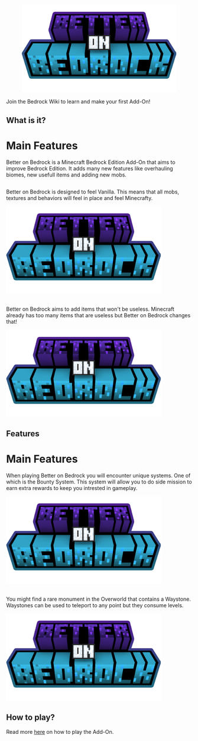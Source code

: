 
<p align="center">
   <img src="./images/logo.png"
	alt="alternative text"
	pixelated="true"
	width=420>
</p>

<script setup>
import Post from './components/Post.vue'
</script>

<post title="Bedrock Wiki!" link="https://discord.gg/tcrXYbXjZb">
Join the Bedrock Wiki to learn and make your first Add-On!
</post>

<p align="center">

## What is it?

# Main Features

Better on Bedrock is a Minecraft Bedrock Edition Add-On that aims to improve Bedrock Edition. It adds many new features like overhauling biomes, new usefull items and adding new mobs.

<h2></h2>

Better on Bedrock is designed to feel Vanilla. This means that all mobs, textures and behaviors will feel in place and feel Minecrafty.

<img src="./images/logo.png"
	alt="alternative text"
	pixelated="true"
	width=420> 

<h2></h2>

Better on Bedrock aims to add items that won't be useless. Minecraft already has too many items that are useless but Better on Bedrock changes that!

<img src="./images/logo.png"
	alt="alternative text"
	pixelated="true"
	width=420> 


## Features
# Main Features

When playing Better on Bedrock you will encounter unique systems. One of which is the Bounty System. This system will allow you to do side mission to earn extra rewards to keep you intrested in gameplay.

<img src="./images/logo.png"
	alt="alternative text"
	pixelated="true"
	width=420> 

<h2></h2>

You might find a rare monument in the Overworld that contains a Waystone. Waystones can be used to teleport to any point but they consume levels.

<img src="./images/logo.png"
	alt="alternative text"
	pixelated="true"
	width=420> 

## How to play?
Read more [here](/better-on-bedrock-wiki) on how to play the Add-On.
</p>

